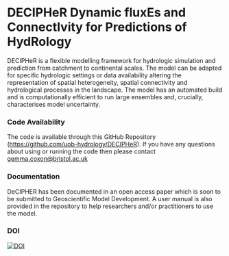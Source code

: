 # DECIPHeR  Dynamic fluxEs and ConnectIvity for Predictions of HydRology
DECIPHeR is a flexible modelling framework for hydrologic simulation and prediction from catchment to continental scales.  The model can be adapted for specific hydrologic settings or data availability altering the representation of spatial heterogeneity, spatial connectivity and hydrological processes in the landscape.  The model has an automated build and is computationally efficient to run large ensembles and, crucially, characterises model uncertainty. 
### Code Availability
The code is available through this GitHub Repository (https://github.com/uob-hydrology/DECIPHeR).  If you have any questions about using or running the code then please contact gemma.coxon@bristol.ac.uk
### Documentation
DeCIPHER has been documented in an open access paper which is soon to be submitted to Geoscientific Model Development.  A user manual is also provided in the repository to help researchers and/or practitioners to use the model.  
### DOI
[![DOI](https://zenodo.org/badge/DOI/10.5281/zenodo.2604120.svg)](https://doi.org/10.5281/zenodo.2604120)
